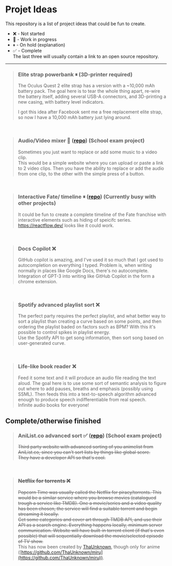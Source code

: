 
# Projet Ideas  
This repository is a list of project ideas that could be fun to create.  
 - ❌ - Not started  
 - 🚧 - Work in progress  
 - ⏸ - On hold (explanation)  
 - ✅ - Complete  
The last three will usually contain a link to an open source repository.
  
---
  
> ### Elite strap powerbank ⏸ (3D-printer required)  
> The Oculus Quest 2 elite strap has a version with a ~10,000 mAh battery pack. The goal here is to tear the whole thing apart, re-wire the battery itself, adding several USB-A connectors, and 3D-printing a new casing, with battery level indicators.  
>   
> I got this idea after Facebook sent me a free replacement elite strap, so now I have a 10,000 mAh battery just lying around.  
  
  <br/>
  
> ### Audio/Video mixer 🚧 ([repo](https://github.com/TheColorman/audio-replacer)) (School exam project)  
> Sometimes you just want to replace or add some music to a video clip.  
> This would be a simple website where you can upload or paste a link to 2 video clips. Then you have the ability to replace or add the audio from one clip, to the other with the simple press of a button. 
  
  <br/>
  
> ### Interactive Fate/ timeline ⏸ ([repo](https://github.com/TheColorman/Fate-Timeline)) (Currently busy with other projects)  
> It could be fun to create a complete timeline of the Fate franchise with interactive elements such as hiding of speicifc series.  
> https://reactflow.dev/ looks like it could work.  
  
  <br/>
  
> ### Docs Copilot ❌  
> GitHub copilot is amazing, and I've used it so much that I got used to autocompletion on everything I typed. Problem is, when writing normally in places like Google Docs, there's no autocomplete.  
> Integration of GPT-3 into writing like GitHub Copilot in the form a chrome extension.  
  
  <br/>  
  
> ### Spotify advanced playlist sort ❌  
> The perfect party requires the perfect playlist, and what better way to sort a playlist than creating a curve based on some points, and then ordering the playlist baded on factors such as BPM? With this it's possible to control spikes in playlist energy.    
> Use the Spotify API to get song information, then sort song based on user-generated curve.  
  
  <br/>

> ### Life-like book reader ❌  
> Feed it some text and it will produce an audio file reading the text aloud. The goal here is to use some sort of semantic analysis to figure out where to add pauses, breaths and emphasis (possibly using SSML). Then feeds this into a text-to-speech algorithm advanced enough to produce speech indifferentiable from real speech.  
> Infinite audio books for everyone!  

## Complete/otherwise finished  

> ### AniList.co advanced sort ✅ ([repo](https://github.com/TheColorman/ani-improver)) (School exam project)  
> ~~Third party website with advanced sorting of you animelist from AniList.co, since you can't sort lists by things like global score.  
> They have a developer API so that's cool.~~  
  
  <br/>
  
> ### ~~Netflix for torrents ❌~~  
> ~~Popcorn Time was usually called the Netflix for piracy/torrents. This would be a similar service where you browse movies (catalogued trough a service like TMDB). One a movie/series and a video quality has been chosen, the service will find a suitable torrent and begin streaming it locally.~~  
> ~~Get some categories and cover art through TMDB API, and use their API as a search engine. Everything happens locally, minimum server communication. Website will have built-in torrent client (if that's even possible) that will sequentially download the movie/selected episode of TV show.~~  
> This has now been created by [ThaUnknown](https://github.com/ThaUnknown), though only for anime ([https://github.com/ThaUnknown/miru](https://github.com/ThaUnknown/miru)).  
  
  <br/>
